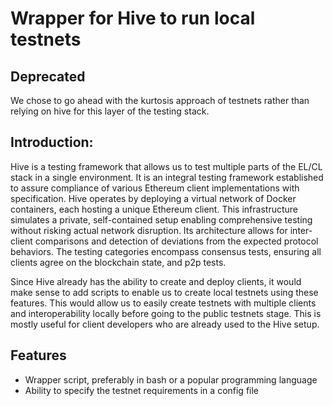 # Wrapper for Hive to run local testnets

## Deprecated
We chose to go ahead with the kurtosis approach of testnets rather than relying on hive for this layer of the testing stack.
## Introduction:
Hive is a testing framework that allows us to test multiple parts of the EL/CL stack in a single environment. 
It is an integral testing framework established to assure compliance of various Ethereum client implementations with specification. 
Hive operates by deploying a virtual network of Docker containers, each hosting a unique Ethereum client. 
This infrastructure simulates a private, self-contained setup enabling comprehensive testing without risking actual network disruption. 
Its architecture allows for inter-client comparisons and detection of deviations from the expected protocol behaviors. The 
testing categories encompass consensus tests, ensuring all clients agree on the blockchain state, and p2p tests. 

Since Hive already has the ability to create and deploy clients, it would make sense to add scripts to enable us to create
local testnets using these features. This would allow us to easily create testnets with multiple clients and interoperability
locally before going to the public testnets stage. This is mostly useful for client developers who are already used to the
Hive setup. 

## Features
- Wrapper script, preferably in bash or a popular programming language
- Ability to specify the testnet requirements in a config file

